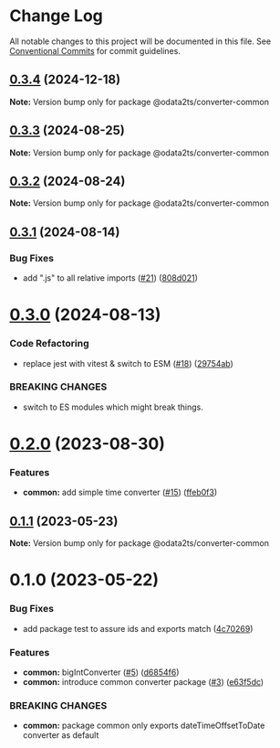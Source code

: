 # Change Log

All notable changes to this project will be documented in this file.
See [Conventional Commits](https://conventionalcommits.org) for commit guidelines.

## [0.3.4](https://github.com/odata2ts/converter/compare/@odata2ts/converter-common@0.3.3...@odata2ts/converter-common@0.3.4) (2024-12-18)

**Note:** Version bump only for package @odata2ts/converter-common






## [0.3.3](https://github.com/odata2ts/converter/compare/@odata2ts/converter-common@0.3.2...@odata2ts/converter-common@0.3.3) (2024-08-25)

**Note:** Version bump only for package @odata2ts/converter-common





## [0.3.2](https://github.com/odata2ts/converter/compare/@odata2ts/converter-common@0.3.1...@odata2ts/converter-common@0.3.2) (2024-08-24)

**Note:** Version bump only for package @odata2ts/converter-common





## [0.3.1](https://github.com/odata2ts/converter/compare/@odata2ts/converter-common@0.3.0...@odata2ts/converter-common@0.3.1) (2024-08-14)


### Bug Fixes

* add ".js" to all relative imports ([#21](https://github.com/odata2ts/converter/issues/21)) ([808d021](https://github.com/odata2ts/converter/commit/808d0217edf9b8b90062e412ddc8e956c865c01b))





# [0.3.0](https://github.com/odata2ts/converter/compare/@odata2ts/converter-common@0.2.0...@odata2ts/converter-common@0.3.0) (2024-08-13)


### Code Refactoring

* replace jest with vitest & switch to ESM ([#18](https://github.com/odata2ts/converter/issues/18)) ([29754ab](https://github.com/odata2ts/converter/commit/29754abec8617cfe45f647ffbf91e92586b79ee9))


### BREAKING CHANGES

* switch to ES modules which might break things.






# [0.2.0](https://github.com/odata2ts/converter/compare/@odata2ts/converter-common@0.1.1...@odata2ts/converter-common@0.2.0) (2023-08-30)


### Features

* **common:** add simple time converter ([#15](https://github.com/odata2ts/converter/issues/15)) ([ffeb0f3](https://github.com/odata2ts/converter/commit/ffeb0f3294e39560fcec0b56bd1ca4edbfa8112d))






## [0.1.1](https://github.com/odata2ts/converter/compare/@odata2ts/converter-common@0.1.0...@odata2ts/converter-common@0.1.1) (2023-05-23)

**Note:** Version bump only for package @odata2ts/converter-common





# 0.1.0 (2023-05-22)


### Bug Fixes

* add package test to assure ids and exports match ([4c70269](https://github.com/odata2ts/converter/commit/4c702692ec1c5f56ec4957822dc95989a08b3d78))


### Features

* **common:** bigIntConverter ([#5](https://github.com/odata2ts/converter/issues/5)) ([d6854f6](https://github.com/odata2ts/converter/commit/d6854f6c1081fd0f2ad60e6f7f53e7b9c0bdeec3))
* **common:** introduce common converter package ([#3](https://github.com/odata2ts/converter/issues/3)) ([e63f5dc](https://github.com/odata2ts/converter/commit/e63f5dc0d6cdb1399d275912f039927b0fe7ed7b))


### BREAKING CHANGES

* **common:** package common only exports dateTimeOffsetToDate converter as default
